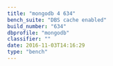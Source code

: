 ```yaml
---
title: "mongodb 4 634"
bench_suite: "DBS cache enabled"
build_number: "634"
dbprofile: "mongodb"
classifier: ""
date: 2016-11-03T14:16:29
type: "bench"
---
```


